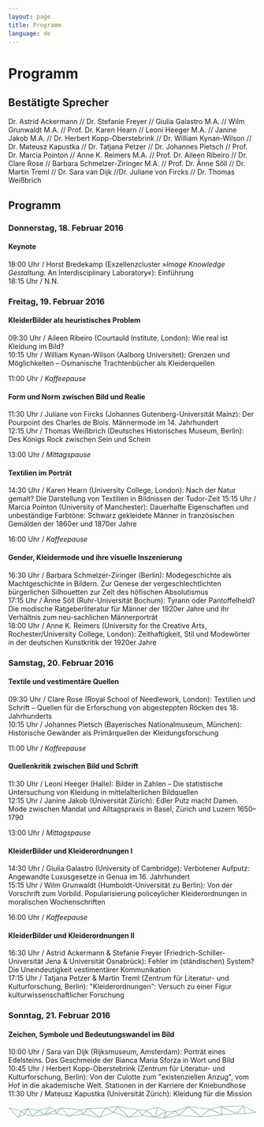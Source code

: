 ```yaml
---
layout: page
title: Programm
language: de
---
```


# Programm

## Bestätigte Sprecher
Dr. Astrid Ackermann // Dr. Stefanie Freyer // Giulia Galastro M.A. // Wilm Grunwaldt M.A. // Prof. Dr. Karen Hearn // Leoni Heeger M.A. // Janine Jakob M.A. // Dr. Herbert Kopp-Oberstebrink // Dr. William Kynan-Wilson // Dr. Mateusz Kapustka // Dr. Tatjana Petzer // Dr. Johannes Pietsch // Prof. Dr. Marcia Pointon // Anne K. Reimers M.A. // Prof. Dr. Aileen Ribeiro // Dr. Clare Rose // Barbara Schmelzer-Ziringer M.A. // Prof. Dr. Änne Söll // Dr. Martin Treml // Dr. Sara van Dijk //Dr. Juliane von Fircks // Dr. Thomas Weißbrich

## Programm

### Donnerstag, 18. Februar 2016

#### Keynote
18:00 Uhr / Horst Bredekamp (Exzellenzcluster »_Image Knowledge Gestaltung_. An Interdisciplinary Laboratory«): Einführung   
18:15 Uhr / N.N.

### Freitag, 19. Februar 2016

#### KleiderBilder als heuristisches Problem
09:30 Uhr / Aileen Ribeiro (Courtauld Institute, London): Wie real ist Kleidung im Bild?   
10:15 Uhr / William Kynan-Wilson (Aalborg Universitet): Grenzen und Möglichkeiten – Osmanische Trachtenbücher als Kleiderquellen

11:00 Uhr / *Kaffeepause*

#### Form und Norm zwischen Bild und Realie
11:30 Uhr / Juliane von Fircks (Johannes Gutenberg-Universität Mainz): Der Pourpoint des Charles de Blois. Männermode im 14. Jahrhundert  
12:15 Uhr / Thomas Weißbrich (Deutsches Historisches Museum, Berlin): Des Königs Rock zwischen Sein und Schein   

13:00 Uhr / *Mittagspause*

#### Textilien im Porträt
14:30 Uhr / Karen Hearn (University College, London): Nach der Natur gemalt? Die Darstellung von Textilien in Bildnissen der Tudor-Zeit
15:15 Uhr / Marcia Pointon (University of Manchester): Dauerhafte Eigenschaften und unbeständige Farbtöne: Schwarz gekleidete Männer in französischen Gemälden der 1860er und 1870er Jahre

16:00 Uhr / *Kaffeepause*

#### Gender, Kleidermode und ihre visuelle Inszenierung
16:30 Uhr / Barbara Schmelzer-Ziringer (Berlin): Modegeschichte als Machtgeschichte in Bildern. Zur Genese der vergeschlechtlichten bürgerlichen Silhouetten zur Zeit des höfischen Absolutismus   
17:15 Uhr / Änne Söll (Ruhr-Universität Bochum): Tyrann oder Pantoffelheld? Die modische Ratgeberliteratur für Männer der 1920er Jahre und ihr Verhältnis zum neu-sachlichen Männerporträt   
18:00 Uhr / Anne K. Reimers (University for the Creative Arts, Rochester/University College, London): Zeithaftigkeit, Stil und Modewörter in der deutschen Kunstkritik der 1920er Jahre

### Samstag, 20. Februar 2016

#### Textile und vestimentäre Quellen
09:30 Uhr / Clare Rose (Royal School of Needlework, London): Textilien und Schrift – Quellen für die Erforschung von abgesteppten Röcken des 18. Jahrhunderts   
10:15 Uhr / Johannes Pietsch (Bayerisches Nationalmuseum, München): Historische Gewänder als Primärquellen der Kleidungsforschung

11:00 Uhr / *Kaffeepause*

#### Quellenkritik zwischen Bild und Schrift
11:30 Uhr / Leoni Heeger (Halle): Bilder in Zahlen – Die statistische Untersuchung von Kleidung in mittelalterlichen Bildquellen   
12:15 Uhr / Janine Jakob (Universität Zürich): Edler Putz macht Damen. Mode zwischen Mandat und Alltagspraxis in Basel, Zürich und Luzern 1650–1790

13:00 Uhr / *Mittagspause*

#### KleiderBilder und Kleiderordnungen I
14:30 Uhr / Giulia Galastro (University of Cambridge): Verbotener Aufputz: Angewandte Luxusgesetze in Genua im 16. Jahrhundert   
15:15 Uhr / Wilm Grunwaldt (Humboldt-Universität zu Berlin): Von der Vorschrift zum Vorbild. Popularisierung policeylicher Kleiderordnungen in moralischen Wochenschriften

16:00 Uhr / *Kaffeepause*

#### KleiderBilder und Kleiderordnungen II
16:30 Uhr / Astrid Ackermann & Stefanie Freyer (Friedrich-Schiller-Universität Jena & Universität Osnabrück): Fehler im (ständischen) System? Die Uneindeutigkeit vestimentärer Kommunikation   
17:15 Uhr / Tatjana Petzer & Martin Treml (Zentrum für Literatur- und Kulturforschung, Berlin): "Kleiderordnungen": Versuch zu einer Figur kulturwissenschaftlicher Forschung

### Sonntag, 21. Februar 2016

#### Zeichen, Symbole und Bedeutungswandel im Bild
10:00 Uhr / Sara van Dijk (Rijksmuseum, Amsterdam): Porträt eines Edelsteins. Das Geschmeide der Bianca Maria Sforza in Wort und Bild   
10:45 Uhr / Herbert Kopp-Oberstebrink (Zentrum für Literatur- und Kulturforschung, Berlin): Von der Culotte zum "existenziellen Anzug", vom Hof in die akademische Welt. Stationen in der Karriere der Kniebundhose  
11:30 Uhr / Mateusz Kapustka (Universität Zürich): Kleidung für die Mission    

![Separator](../images/separator.png)
